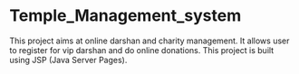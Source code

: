 # Temple_Management_system
This project aims at online darshan and charity management. 
It allows user to register for vip darshan and do online donations.
This project is built using JSP (Java Server Pages).

